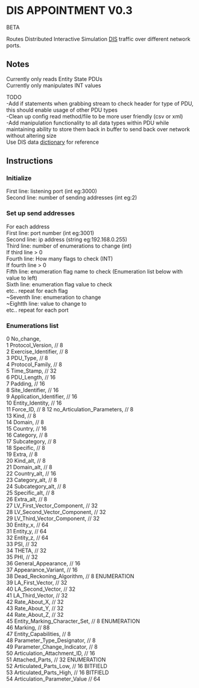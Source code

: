 
# DIS APPOINTMENT V0.3
BETA   

Routes Distributed Interactive Simulation [DIS](https://en.wikipedia.org/wiki/Distributed_Interactive_Simulation) traffic over different network ports.   
   

## Notes
Currently only reads Entity State PDUs   
Currently only manipulates INT values   
   
TODO   
-Add if statements when grabbing stream to check header for type of PDU, this should enable usage of other PDU types   
-Clean up config read method/file to be more user friendly (csv or xml)   
-Add manipulation functionality to all data types within PDU while maintaining ability to store them back in buffer to send back over network without altering size   
Use DIS data [dictionary](http://faculty.nps.edu/brutzman/vrtp/mil/navy/nps/disEnumerations/JdbeHtmlFiles/dis-dd.html) for reference   

## Instructions
### Initialize
First line: 	listening port (int eg:3000)   
Second line: 	number of sending addresses (int eg:2)   
   
### Set up send addresses
For each address   
First line: 	port number (int eg:3001)   
Second line: 	ip address (string eg:192.168.0.255)   
Third line:	number of enumerations to change (int)   
If third line > 0   
	Fourth line:	How many flags to check (INT)   
	If fourth line > 0   
		Fifth line: 	enumeration flag name to check (Enumeration list below with value to left)   
		Sixth line:	enumeration flag value to check   
		etc.. repeat for each flag   
	~Seventh line: 	enumeration to change   
	~Eightth line:	value to change to   
	etc.. repeat for each port   
   
### Enumerations list
0    No_change,    
1    Protocol_Version,		// 8    
2    Exercise_Identifier,	// 8    
3    PDU_Type,			    // 8   
4    Protocol_Family,		// 8   
5    Time_Stamp,		// 32   
6    PDU_Length,		// 16   
7    Padding,			// 16   
8    Site_Identifier,		// 16      
9    Application_Identifier, 	// 16     
10    Entity_Identity,		// 16   
11    Force_ID,			// 8
12    no_Articulation_Parameters,	// 8   
13    Kind,		// 8   
14    Domain,		// 8    
15    Country,		// 16   
16    Category,		// 8   
17    Subcategory,	// 8   
18    Specific,		// 8   
19    Extra,		// 8   
20    Kind_alt,		// 8   
21    Domain_alt,	// 8   
22    Country_alt,	// 16   
23    Category_alt,	// 8   
24    Subcategory_alt,	// 8   
25    Specific_alt,	// 8   
26    Extra_alt,	// 8   
27    LV_First_Vector_Component,	// 32   
28    LV_Second_Vector_Component,	// 32   
29    LV_Third_Vector_Component,	// 32   
30    Entity_x,	// 64   
31    Entity_y,	// 64   
32    Entity_z,	// 64   
33    PSI,	    // 32   
34    THETA,	// 32   
35    PHI,	    // 32   
36    General_Appearance,	    // 16   
37    Appearance_Variant,       // 16   
38    Dead_Reckoning_Algorithm,	// 8 ENUMERATION   
39    LA_First_Vector,	// 32   
40    LA_Second_Vector,	// 32   
41    LA_Third_Vector,	// 32   
42    Rate_About_X,		// 32   
43    Rate_About_Y,		// 32   
44    Rate_About_Z,		// 32   
45    Entity_Marking_Character_Set,	// 8 ENUMERATION   
46    Marking,			    // 88   
47    Entity_Capabilities,	// 8   
48    Parameter_Type_Designator,	// 8   
49    Parameter_Change_Indicator,	// 8   
50    Articulation_Attachment_ID,	// 16   
51    Attached_Parts,			    // 32 ENUMERATION   
52    Articulated_Parts_Low,		// 16 BITFIELD   
53    Articulated_Parts_High,		// 16 BITFIELD   
54    Articulation_Parameter_Value	// 64   
